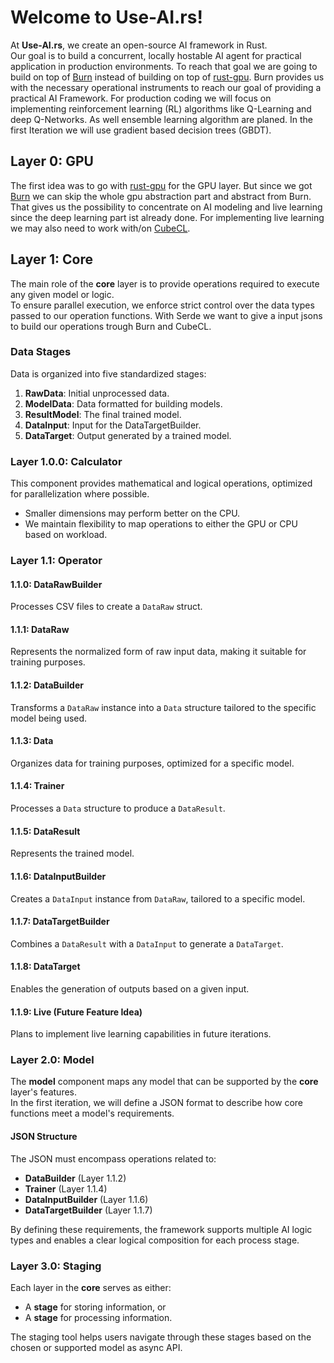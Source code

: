 # Welcome to Use-AI.rs!

At **Use-AI.rs**, we create an open-source AI framework in Rust.  
Our goal is to build a concurrent, locally hostable AI agent for practical application in production environments.
To reach that goal we are going to build on top of [Burn](https://burn.dev/) instead of building on top
of [rust-gpu](https://github.com/Rust-GPU/rust-gpu/).
Burn provides us with the necessary operational instruments to reach our goal of providing a practical AI Framework.
For production coding we will focus on implementing reinforcement learning (RL) algorithms like Q-Learning and deep
Q-Networks.
As well ensemble learning algorithm are planed. In the first Iteration we will use gradient based decision trees (GBDT).

## Layer 0: GPU

The first idea was to go with [rust-gpu](https://github.com/Rust-GPU/rust-gpu/) for the GPU layer. But since we
got [Burn](https://burn.dev/)
we can skip the whole gpu abstraction part and abstract from Burn. That gives us the possibility to concentrate on AI
modeling and live learning since
the deep learning part ist already done. For implementing live learning we may also need to work
with/on [CubeCL](https://github.com/tracel-ai/cubecl).

## Layer 1: Core

The main role of the **core** layer is to provide operations required to execute any given model or logic.  
To ensure parallel execution, we enforce strict control over the data types passed to our operation functions.
With Serde we want to give a input jsons to build our operations trough Burn and CubeCL.

### Data Stages

Data is organized into five standardized stages:

1. **RawData**: Initial unprocessed data.
2. **ModelData**: Data formatted for building models.
3. **ResultModel**: The final trained model.
4. **DataInput**: Input for the DataTargetBuilder.
5. **DataTarget**: Output generated by a trained model.

### Layer 1.0.0: Calculator

This component provides mathematical and logical operations, optimized for parallelization where possible.

- Smaller dimensions may perform better on the CPU.
- We maintain flexibility to map operations to either the GPU or CPU based on workload.

### Layer 1.1: Operator

#### 1.1.0: DataRawBuilder

Processes CSV files to create a `DataRaw` struct.

#### 1.1.1: DataRaw

Represents the normalized form of raw input data, making it suitable for training purposes.

#### 1.1.2: DataBuilder

Transforms a `DataRaw` instance into a `Data` structure tailored to the specific model being used.

#### 1.1.3: Data

Organizes data for training purposes, optimized for a specific model.

#### 1.1.4: Trainer

Processes a `Data` structure to produce a `DataResult`.

#### 1.1.5: DataResult

Represents the trained model.

#### 1.1.6: DataInputBuilder

Creates a `DataInput` instance from `DataRaw`, tailored to a specific model.

#### 1.1.7: DataTargetBuilder

Combines a `DataResult` with a `DataInput` to generate a `DataTarget`.

#### 1.1.8: DataTarget

Enables the generation of outputs based on a given input.

#### 1.1.9: Live (Future Feature Idea)

Plans to implement live learning capabilities in future iterations.

### Layer 2.0: Model

The **model** component maps any model that can be supported by the **core** layer's features.  
In the first iteration, we will define a JSON format to describe how core functions meet a model's requirements.

#### JSON Structure

The JSON must encompass operations related to:

- **DataBuilder** (Layer 1.1.2)
- **Trainer** (Layer 1.1.4)
- **DataInputBuilder** (Layer 1.1.6)
- **DataTargetBuilder** (Layer 1.1.7)

By defining these requirements, the framework supports multiple AI logic types and enables a clear logical composition
for each process stage.

### Layer 3.0: Staging

Each layer in the **core** serves as either:

- A **stage** for storing information, or
- A **stage** for processing information.

The staging tool helps users navigate through these stages based on the chosen or supported model as async API.